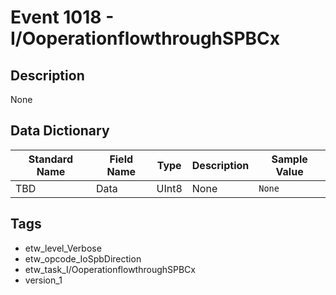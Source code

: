 # Event 1018 - I/OoperationflowthroughSPBCx

## Description
None

## Data Dictionary
|Standard Name|Field Name|Type|Description|Sample Value|
|---|---|---|---|---|
|TBD|Data|UInt8|None|`None`|

## Tags
* etw_level_Verbose
* etw_opcode_IoSpbDirection
* etw_task_I/OoperationflowthroughSPBCx
* version_1